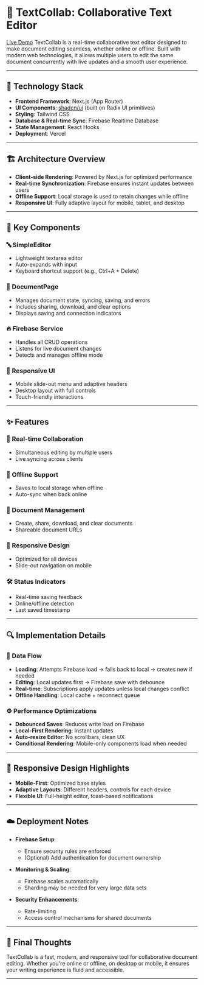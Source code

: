 # 📝 TextCollab: Collaborative Text Editor

[Live Demo](https://txt-collab.vercel.app/)
TextCollab is a real-time collaborative text editor designed to make document editing seamless, whether online or offline. Built with modern web technologies, it allows multiple users to edit the same document concurrently with live updates and a smooth user experience.

---

## 🚀 Technology Stack

- **Frontend Framework**: Next.js (App Router)
- **UI Components**: [shadcn/ui](https://ui.shadcn.com) (built on Radix UI primitives)
- **Styling**: Tailwind CSS
- **Database & Real-time Sync**: Firebase Realtime Database
- **State Management**: React Hooks
- **Deployment**: Vercel

---

## 🏗️ Architecture Overview

- **Client-side Rendering**: Powered by Next.js for optimized performance
- **Real-time Synchronization**: Firebase ensures instant updates between users
- **Offline Support**: Local storage is used to retain changes while offline
- **Responsive UI**: Fully adaptive layout for mobile, tablet, and desktop

---

## 🧩 Key Components

### 🔤 SimpleEditor
- Lightweight textarea editor
- Auto-expands with input
- Keyboard shortcut support (e.g., Ctrl+A + Delete)

### 📄 DocumentPage
- Manages document state, syncing, saving, and errors
- Includes sharing, download, and clear options
- Displays saving and connection indicators

### 🔥 Firebase Service
- Handles all CRUD operations
- Listens for live document changes
- Detects and manages offline mode

### 📱 Responsive UI
- Mobile slide-out menu and adaptive headers
- Desktop layout with full controls
- Touch-friendly interactions

---

## ✨ Features

### 🔁 Real-time Collaboration
- Simultaneous editing by multiple users
- Live syncing across clients

### 📴 Offline Support
- Saves to local storage when offline
- Auto-sync when back online

### 📂 Document Management
- Create, share, download, and clear documents
- Shareable document URLs

### 📱 Responsive Design
- Optimized for all devices
- Slide-out navigation on mobile

### 🛠 Status Indicators
- Real-time saving feedback
- Online/offline detection
- Last saved timestamp

---

## 🔍 Implementation Details

### 🔄 Data Flow

- **Loading**: Attempts Firebase load → falls back to local → creates new if needed
- **Editing**: Local updates first → Firebase save with debounce
- **Real-time**: Subscriptions apply updates unless local changes conflict
- **Offline Handling**: Local cache + reconnect queue

### ⚙️ Performance Optimizations

- **Debounced Saves**: Reduces write load on Firebase
- **Local-First Rendering**: Instant updates
- **Auto-resize Editor**: No scrollbars, clean UX
- **Conditional Rendering**: Mobile-only components load when needed

---

## 📱 Responsive Design Highlights

- **Mobile-First**: Optimized base styles
- **Adaptive Layouts**: Different headers, controls for each device
- **Flexible UI**: Full-height editor, toast-based notifications

---

## ☁️ Deployment Notes

- **Firebase Setup**:
  - Ensure security rules are enforced
  - (Optional) Add authentication for document ownership

- **Monitoring & Scaling**:
  - Firebase scales automatically
  - Sharding may be needed for very large data sets

- **Security Enhancements**:
  - Rate-limiting
  - Access control mechanisms for shared documents

---

## 📌 Final Thoughts

TextCollab is a fast, modern, and responsive tool for collaborative document editing. Whether you're online or offline, on desktop or mobile, it ensures your writing experience is fluid and accessible.

---



